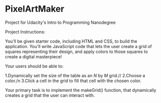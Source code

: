 # PixelArtMaker
Project for Udacity's Intro to Programming Nanodegree

Project Instructions:

You'll be given starter code, including HTML and CSS, to build the application. You'll write JavaScript code that lets the user create a grid of squares representing their design, and apply colors to those squares to create a digital masterpiece!

Your users should be able to:

1.Dynamically set the size of the table as an _N_ by _M_ grid.//
2.Choose a color./n
3.Click a cell in the grid to fill that cell with the chosen color.

Your primary task is to implement the makeGrid() function, that dynamically creates a grid that the user can interact with.
